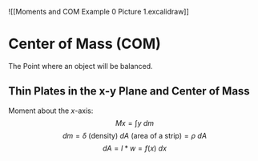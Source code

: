 ![[Moments and COM Example 0 Picture 1.excalidraw]]
# Center of Mass (COM)
The Point where an object will be balanced.

## Thin Plates in the x-y Plane and Center of Mass
Moment about the $x$-axis:$$Mx=\int y~dm$$
$$dm=\delta\text{ (density)}~ dA\text{ (area of a strip)}=\rho~dA$$
$$dA=l*w=f(x)~dx$$
